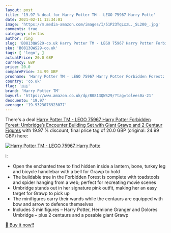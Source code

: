 ```yaml
---
layout: post
title: '19.97 % deal for Harry Potter TM - LEGO 75967 Harry Potte'
date: 2021-02-11 12:34:01
image: 'https://m.media-amazon.com/images/I/51P23TqLxzL._SL200_.jpg'
comments: true
category: ofertas
author: ring
slug: 'B0813QWS29-co.uk Harry Potter TM - LEGO 75967 Harry Potter Forbidden...'
sku: 'B0813QWS29-co.uk'
tags: [ 'lego', ]
actualPrice: 20.0 GBP
currency: GBP
price: 20.0
comparePrice: 24.99 GBP
prodname: 'Harry Potter TM - LEGO 75967 Harry Potter Forbidden Forest: Umbridge’s Encounter Building Set with Giant Grawp and 2 Centaur Figures'
country: 'co.uk'
flag: '🇬🇧'
brand: 'Harry Potter TM'
buyurl: 'https://www.amazon.co.uk/dp/B0813QWS29/?tag=tolees0a-21'
descuento: '19.97'
average: '19.9323076923077'
---
```


There's a deal [Harry Potter TM - LEGO 75967 Harry Potter Forbidden Forest: Umbridge’s Encounter Building Set with Giant Grawp and 2 Centaur Figures](https://www.amazon.co.uk/dp/B0813QWS29/?tag=tolees0a-21)  with  19.97 % discount, final price tag of  20.0 GBP (original: 24.99 GBP) here:

[![Harry Potter TM - LEGO 75967 Harry Potte](https://m.media-amazon.com/images/I/51P23TqLxzL._SL200_.jpg)](https://www.amazon.co.uk/dp/B0813QWS29/?tag=tolees0a-21)

ℹ️:

- Open the enchanted tree to find hidden inside a lantern, bone, turkey leg and bicycle handlebar with a bell for Grawp to hold
- The buildable tree in the Forbidden Forest is complete with toadstools and spider hanging from a web; perfect for recreating movie scenes
- Umbridge stands out in her signature pink outfit, making her an easy target for Grawp to pick up
- The minifigures carry their wands while the centaurs are equipped with bow and arrow to defence themselves
- Includes 3 minifigures – Harry Potter, Hermione Granger and Dolores Umbridge – plus 2 centaurs and a posable giant Grawp

[🛒 Buy it now!!](https://www.amazon.co.uk/dp/B0813QWS29/?tag=tolees0a-21)
